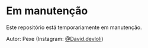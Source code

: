 # Em manutenção

Este repositório está temporariamente em manutenção.

Autor: Pexe (Instagram: [@David.devloli](https://instagram.com/David.devloli))
